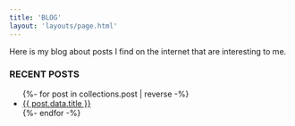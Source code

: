```yaml
---
title: 'BLOG'
layout: 'layouts/page.html'
---
```


Here is my blog about posts I find on the internet that are interesting to me.

### RECENT POSTS

<ul class="blog">
{%- for post in collections.post | reverse -%}
  <li>
    <a href="{{ post.url | url }}">{{ post.data.title }}</a>
 </li>
{%- endfor -%}
</ul>
